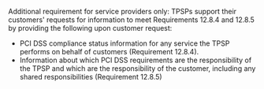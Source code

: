 Additional requirement for service providers only: TPSPs support their customers' requests for information to meet Requirements 12.8.4 and 12.8.5 by providing the following upon customer request:

- PCI DSS compliance status information for any service the TPSP performs on behalf of customers (Requirement 12.8.4).
- Information about which PCI DSS requirements are the responsibility of the TPSP and which are the responsibility of the customer, including any shared responsibilities (Requirement 12.8.5)